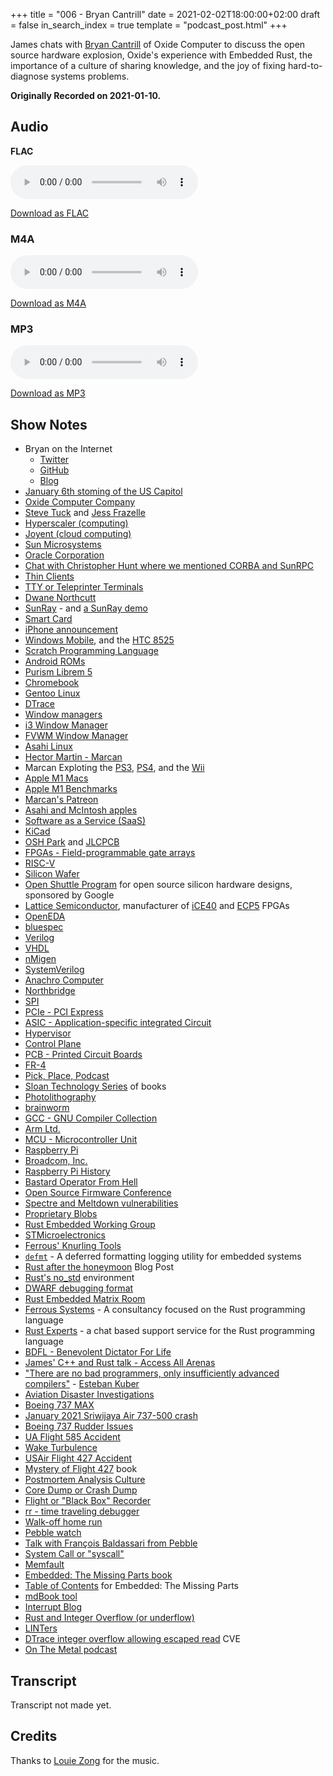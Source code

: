 +++
title = "006 - Bryan Cantrill"
date = 2021-02-02T18:00:00+02:00
draft = false
in_search_index = true
template = "podcast_post.html"
+++

James chats with [Bryan Cantrill](https://twitter.com/bcantrill) of Oxide Computer to discuss the open source hardware explosion, Oxide's experience with Embedded Rust, the importance of a culture of sharing knowledge, and the joy of fixing hard-to-diagnose systems problems.

**Originally Recorded on 2021-01-10.**

<!-- more -->

## Audio

**FLAC**

<audio
    controls
    src="https://delivery.jamescdn.com/2021-02-02-bryan-cantrill.flac">
        Your browser does not support embedding FLAC
</audio>

[Download as FLAC](https://delivery.jamescdn.com/2021-02-02-bryan-cantrill.flac)

### M4A

<audio
    controls
    src="https://delivery.jamescdn.com/2021-02-02-bryan-cantrill.m4a">
        Your browser does not support embedding M4A.
</audio>

[Download as M4A](https://delivery.jamescdn.com/2021-02-02-bryan-cantrill.m4a)

### MP3

<audio
    controls
    src="https://delivery.jamescdn.com/2021-02-02-bryan-cantrill.mp3">
        Your browser does not support embedding MP3.
</audio>

[Download as MP3](https://delivery.jamescdn.com/2021-02-02-bryan-cantrill.mp3)


## Show Notes

* Bryan on the Internet
    * [Twitter](https://twitter.com/bcantrill)
    * [GitHub](https://github.com/bcantrill)
    * [Blog](http://dtrace.org/blogs/bmc)
* [January 6th stoming of the US Capitol](https://en.wikipedia.org/wiki/2021_storming_of_the_United_States_Capitol)
* [Oxide Computer Company](https://oxide.computer/)
* [Steve Tuck](https://www.linkedin.com/in/steve-tuck-02b4313/) and [Jess Frazelle](https://twitter.com/jessfraz)
* [Hyperscaler (computing)](https://en.wikipedia.org/wiki/Hyperscale_computing)
* [Joyent (cloud computing)](https://www.joyent.com/)
* [Sun Microsystems](https://en.wikipedia.org/wiki/Sun_Microsystems)
* [Oracle Corporation](https://en.wikipedia.org/wiki/Oracle_Corporation)
* [Chat with Christopher Hunt where we mentioned CORBA and SunRPC](https://jamesmunns.com/podcast/002-chris/)
* [Thin Clients](https://en.wikipedia.org/wiki/Thin_client)
* [TTY or Teleprinter Terminals](https://en.wikipedia.org/wiki/Teleprinter)
* [Dwane Northcutt](https://www.linkedin.com/in/duanenorthcutt/)
* [SunRay](https://en.wikipedia.org/wiki/Sun_Ray) - and [a SunRay demo](https://www.youtube.com/watch?v=_qQZRC1-w-A)
* [Smart Card](https://en.wikipedia.org/wiki/Smart_card)
* [iPhone announcement](https://www.youtube.com/watch?v=_NE1hp_uDT0)
* [Windows Mobile](https://en.wikipedia.org/wiki/Windows_Mobile), and the [HTC 8525](https://en.wikipedia.org/wiki/HTC_TyTN)
* [Scratch Programming Language](https://scratch.mit.edu/)
* [Android ROMs](https://en.wikipedia.org/wiki/List_of_custom_Android_distributions)
* [Purism Librem 5](https://puri.sm/products/librem-5/)
* [Chromebook](https://en.wikipedia.org/wiki/Chromebook)
* [Gentoo Linux](https://en.wikipedia.org/wiki/Gentoo_Linux)
* [DTrace](https://en.wikipedia.org/wiki/DTrace)
* [Window managers](https://en.wikipedia.org/wiki/Window_manager)
* [i3 Window Manager](https://en.wikipedia.org/wiki/I3_(window_manager))
* [FVWM Window Manager](https://en.wikipedia.org/wiki/FVWM)
* [Asahi Linux](https://asahilinux.org/)
* [Hector Martin - Marcan](https://twitter.com/marcan42)
* Marcan Exploting the [PS3](https://www.cnet.com/news/sonys-playstation-3-experiences-its-biggest-hack-yet/), [PS4](https://fail0verflow.com/blog/2015/console-hacking-2015-liner-notes/), and the [Wii](https://wii.marcan.st/)
* [Apple M1 Macs](https://www.apple.com/mac/m1/)
* [Apple M1 Benchmarks](https://www.tomsguide.com/news/mac-mini-m1-benchmarks-revealed-and-they-crush-intel)
* [Marcan's Patreon](https://www.patreon.com/marcan)
* [Asahi and McIntosh apples](https://asahilinux.org/about/)
* [Software as a Service (SaaS)](https://en.wikipedia.org/wiki/Software_as_a_service)
* [KiCad](https://www.kicad.org/)
* [OSH Park](https://oshpark.com/) and [JLCPCB](https://jlcpcb.com/)
* [FPGAs - Field-programmable gate arrays](https://en.wikipedia.org/wiki/Field-programmable_gate_array)
* [RISC-V](https://en.wikipedia.org/wiki/RISC-V)
* [Silicon Wafer](https://en.wikipedia.org/wiki/Wafer_(electronics))
* [Open Shuttle Program](https://efabless.com/open_shuttle_program) for open source silicon hardware designs, sponsored by Google
* [Lattice Semiconductor](https://www.latticesemi.com/), manufacturer of [iCE40](https://www.latticesemi.com/en/Products/FPGAandCPLD/iCE40) and [ECP5](https://www.latticesemi.com/en/Products/FPGAandCPLD/ECP5) FPGAs
* [OpenEDA](https://github.com/parallella/openeda)
* [bluespec](https://bluespec.com/)
* [Verilog](https://en.wikipedia.org/wiki/Verilog)
* [VHDL](https://en.wikipedia.org/wiki/VHDL)
* [nMigen](https://github.com/nmigen/nmigen)
* [SystemVerilog](https://en.wikipedia.org/wiki/SystemVerilog)
* [Anachro Computer](https://anachro.computer)
* [Northbridge](https://en.wikipedia.org/wiki/Northbridge_(computing))
* [SPI](https://en.wikipedia.org/wiki/Serial_Peripheral_Interface)
* [PCIe - PCI Express](https://en.wikipedia.org/wiki/PCI_Express)
* [ASIC - Application-specific integrated Circuit](https://en.wikipedia.org/wiki/Application-specific_integrated_circuit)
* [Hypervisor](https://en.wikipedia.org/wiki/Hypervisor)
* [Control Plane](https://en.wikipedia.org/wiki/Control_plane)
* [PCB - Printed Circuit Boards](https://en.wikipedia.org/wiki/Printed_circuit_board)
* [FR-4](https://en.wikipedia.org/wiki/FR-4)
* [Pick, Place, Podcast](https://podcasts.apple.com/us/podcast/pick-place-podcast/id1518253009)
* [Sloan Technology Series](https://www.broadstreetreview.com/books/the-sloan-technology-series) of books
* [Photolithography](https://en.wikipedia.org/wiki/Photolithography)
* [brainworm](https://en.wikipedia.org/wiki/Earworm)
* [GCC - GNU Compiler Collection](https://en.wikipedia.org/wiki/GNU_Compiler_Collection)
* [Arm Ltd.](https://en.wikipedia.org/wiki/Arm_Ltd.)
* [MCU - Microcontroller Unit](https://en.wikipedia.org/wiki/Microcontroller)
* [Raspberry Pi](https://en.wikipedia.org/wiki/Raspberry_Pi)
* [Broadcom, Inc.](https://en.wikipedia.org/wiki/Broadcom_Inc.)
* [Raspberry Pi History](https://raspberrytips.com/raspberry-pi-history/)
* [Bastard Operator From Hell](https://en.wikipedia.org/wiki/Bastard_Operator_From_Hell)
* [Open Source Firmware Conference](https://osfc.io/)
* [Spectre and Meltdown vulnerabilities](https://en.wikipedia.org/wiki/Spectre_(security_vulnerability))
* [Proprietary Blobs](https://en.wikipedia.org/wiki/Proprietary_device_driver)
* [Rust Embedded Working Group](https://github.com/rust-embedded/wg)
* [STMicroelectronics](https://en.wikipedia.org/wiki/STMicroelectronics)
* [Ferrous' Knurling Tools](https://knurling.ferrous-systems.com/)
* [`defmt`](https://knurling.ferrous-systems.com/tools/#defmt) - A deferred formatting logging utility for embedded systems
* [Rust after the honeymoon](http://dtrace.org/blogs/bmc/2020/10/11/rust-after-the-honeymoon/) Blog Post
* [Rust's no_std](https://rust-embedded.github.io/book/intro/no-std.html) environment
* [DWARF debugging format](https://en.wikipedia.org/wiki/DWARF)
* [Rust Embedded Matrix Room](https://app.element.io/#/room/#rust-embedded:matrix.org)
* [Ferrous Systems](ferrous-systems.com/) - A consultancy focused on the Rust programming language
* [Rust Experts](https://ferrous-systems.com/rust-experts/) - a chat based support service for the Rust programming language
* [BDFL - Benevolent Dictator For Life](https://en.wikipedia.org/wiki/Benevolent_dictator_for_life)
* [James' C++ and Rust talk - Access All Arenas](https://www.youtube.com/watch?v=HiWkMFE8uRE)
* ["There are no bad programmers, only insufficiently advanced compilers"](https://twitter.com/ekuber/status/1319476290395664384) - [Esteban Kuber](https://twitter.com/ekuber/)
* [Aviation Disaster Investigations](https://en.wikipedia.org/wiki/Aviation_accidents_and_incidents)
* [Boeing 737 MAX](https://en.wikipedia.org/wiki/Boeing_737_MAX)
* [January 2021 Sriwijaya Air 737-500 crash](https://www.bloomberg.com/news/articles/2021-01-20/faulty-automatic-throttle-eyed-in-indonesia-jet-crash-probe)
* [Boeing 737 Rudder Issues](https://en.wikipedia.org/wiki/Boeing_737_rudder_issues)
* [UA Flight 585 Accident](https://en.wikipedia.org/wiki/United_Airlines_Flight_585)
* [Wake Turbulence](https://en.wikipedia.org/wiki/Wake_turbulence)
* [USAir Flight 427 Accident](https://en.wikipedia.org/wiki/USAir_Flight_427)
* [Mystery of Flight 427](https://www.amazon.com/Mystery-Flight-427-Inside-Investigation/dp/1588340899) book
* [Postmortem Analysis Culture](https://sre.google/sre-book/postmortem-culture/)
* [Core Dump or Crash Dump](https://en.wikipedia.org/wiki/Core_dump)
* [Flight or "Black Box" Recorder](https://en.wikipedia.org/wiki/Flight_recorder)
* [rr - time traveling debugger](https://rr-project.org/)
* [Walk-off home run](https://en.wikipedia.org/wiki/Walk-off_home_run)
* [Pebble watch](https://en.wikipedia.org/wiki/Pebble_(watch))
* [Talk with François Baldassari from Pebble](https://jamesmunns.com/podcast/004-francois/)
* [System Call or "syscall"](https://en.wikipedia.org/wiki/System_call)
* [Memfault](https://memfault.com/)
* [Embedded: The Missing Parts book](https://emp.jamesmunns.com/)
* [Table of Contents](https://gist.github.com/jamesmunns/33743c451372b36701a773304f6f771e) for Embedded: The Missing Parts
* [mdBook tool](https://github.com/rust-lang/mdBook)
* [Interrupt Blog](https://interrupt.memfault.com/blog/)
* [Rust and Integer Overflow (or underflow)](https://doc.rust-lang.org/book/ch03-02-data-types.html#integer-overflow)
* [LINTers](https://en.wikipedia.org/wiki/Lint_(software))
* [DTrace integer overflow allowing escaped read](https://www.cvedetails.com/cve/CVE-2016-1826/) CVE
* [On The Metal podcast](https://oxide.computer/podcast/)

## Transcript

Transcript not made yet.

## Credits

Thanks to [Louie Zong](https://louiezong.bandcamp.com/) for the music.

